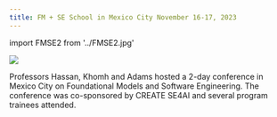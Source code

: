 ```yaml
---
title: FM + SE School in Mexico City November 16-17, 2023 
---
```


import FMSE2 from '../FMSE2.jpg'


<p ><img src={FMSE2}/></p>


Professors Hassan, Khomh and Adams hosted a 2-day conference in Mexico City on Foundational Models and Software Engineering. The conference was co-sponsored by CREATE SE4AI and several program trainees attended. 